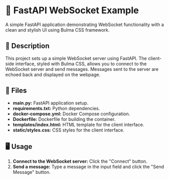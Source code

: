 # 📝 FastAPI WebSocket Example

A simple FastAPI application demonstrating WebSocket functionality with a clean and stylish UI using Bulma CSS framework.

## 📄 Description

This project sets up a simple WebSocket server using FastAPI. The client-side interface, styled with Bulma CSS, allows you to connect to the WebSocket server and send messages. Messages sent to the server are echoed back and displayed on the webpage.

## 📂 Files

- **main.py:** FastAPI application setup.
- **requirements.txt:** Python dependencies.
- **docker-compose.yml:** Docker Compose configuration.
- **Dockerfile:** Dockerfile for building the container.
- **templates/index.html:** HTML template for the client interface.
- **static/styles.css:** CSS styles for the client interface.

## 🖥️ Usage

1. **Connect to the WebSocket server:** Click the "Connect" button.
2. **Send a message:** Type a message in the input field and click the "Send Message" button.